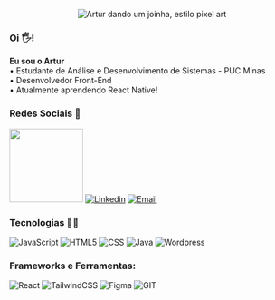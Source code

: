 <!--![Versão final](https://github.com/arttturslv/arttturslv/assets/115251355/567e1ab3-1767-4ed7-9a3b-a956b7021a8e) -->
<!--![Gif animado do artur dando um joinha, estilo pixel art.](https://github.com/arttturslv/arttturslv/assets/115251355/84e5eaca-0e30-46f0-9e6d-eb20a63e2344)-->
<!--! ![New Piskel (6)](https://github.com/arttturslv/arttturslv/assets/115251355/76c794e7-9bd9-499f-8f6d-0dc3e07ff722)
 -->
<div align="center">

![Artur dando um joinha, estilo pixel art](https://github.com/user-attachments/assets/c8d7b2f0-2058-4a27-b91a-acef2e7c10bb)

</div>

### Oi 🖐! 
**Eu sou o Artur**<br>
 • Estudante de Análise e Desenvolvimento de Sistemas - PUC Minas<br>
 • Desenvolvedor Front-End<br> 
 • Atualmente aprendendo React Native!<br> 
 

### Redes Sociais 📲
[<img src="https://github.com/arttturslv/arttturslv/assets/115251355/21e17e8f-3f69-4a39-8f12-0463f2f43436" target="_blank" width="130" >](https://artttur.com/)
[![Linkedin](https://img.shields.io/badge/LinkedIn-0077B5?style=for-the-badge&logo=linkedin&logoColor=white
)](https://www.linkedin.com/in/arttturslv/)
[![Email](https://img.shields.io/badge/Gmail-D14836?style=for-the-badge&logo=gmail&logoColor=white)](mailto:arttturslv@gmail.com)


### Tecnologias 👨‍💻
![JavaScript](https://img.shields.io/badge/JavaScript-F7DF1E?style=for-the-badge&logo=javascript&logoColor=black)
![HTML5](https://img.shields.io/badge/HTML5-E34F26?style=for-the-badge&logo=html5&logoColor=white)
![CSS](https://img.shields.io/badge/CSS3-1572B6?style=for-the-badge&logo=css3&logoColor=white)
![Java](https://img.shields.io/badge/Java-ED8B00?style=for-the-badge&logo=openjdk&logoColor=white)
![Wordpress](https://img.shields.io/badge/Wordpress-21759B?style=for-the-badge&logo=wordpress&logoColor=white)

### Frameworks e Ferramentas:
![React](https://img.shields.io/badge/React-20232A?style=for-the-badge&logo=react&logoColor=61DAFB)
![TailwindCSS](https://img.shields.io/badge/Tailwind_CSS-38B2AC?style=for-the-badge&logo=tailwind-css&logoColor=white)
![Figma](https://img.shields.io/badge/Figma-F24E1E?style=for-the-badge&logo=figma&logoColor=white)
![GIT](https://img.shields.io/badge/GIT-E44C30?style=for-the-badge&logo=git&logoColor=white)

<!--! https://dev.to/envoy_/150-badges-for-github-pnk -->
